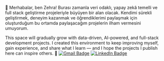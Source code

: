 👋 Merhabalar, ben Zehra!
Burası zamanla veri odaklı, yapay zekâ temelli ve full stack geliştirme projeleriyle büyüyen bir alan olacak.
Kendimi sürekli geliştirmek, deneyim kazanmak ve öğrendiklerimi paylaşmak için oluşturduğum bu ortamda
paylaşacağım projelerin ilham vermesini umuyorum. 

This space will gradually grow with data-driven, AI-powered, and full-stack development projects.
I created this environment to keep improving myself, gain experience, and share what I learn —
and I hope the projects I publish here can inspire others. 🚀
[![Gmail Badge](https://img.shields.io/badge/-zeehrataahta@gmail.com-D14836?style=flat&logo=Gmail&logoColor=white)](mailto:zeehrataahta@gmail.com)
[![LinkedIn Badge](https://img.shields.io/badge/-LinkedIn-0077B5?style=flat&logo=Linkedin&logoColor=white)](https://www.linkedin.com/in/zehratahta/)

